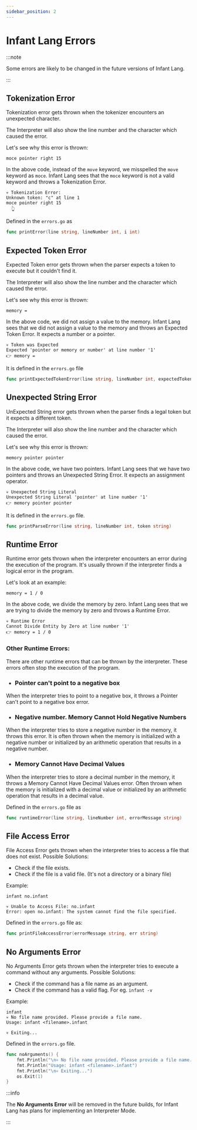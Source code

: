 ```yaml
---
sidebar_position: 2
---
```


# Infant Lang Errors

:::note

Some errors are likely to be changed in the future versions of Infant Lang.

:::

## Tokenization Error

Tokenization error gets thrown when the tokenizer encounters an unexpected character.

The Interpreter will also show the line number and the character which caused the error.

Let's see why this error is thrown:

```infant title="token.infant"
moce pointer right 15
```

In the above code, instead of the `move` keyword, we misspelled the `move` keyword as `moce`. Infant Lang sees that the `moce` keyword is not a valid keyword and throws a Tokenization Error.

```shell
💀 Tokenization Error:
Unknown token: "c" at line 1
moce pointer right 15
  👆
```

Defined in the `errors.go` as 
```go 
func printError(line string, lineNumber int, i int) 
```

## Expected Token Error

Expected Token error gets thrown when the parser expects a token to execute but it couldn't find it. 

The Interpreter will also show the line number and the character which caused the error.

Let's see why this error is thrown:

```infant title="expected.infant"
memory = 
```

In the above code, we did not assign a value to the memory. Infant Lang sees that we did not assign a value to the memory and throws an Expected Token Error. It expects a number or a pointer.

```shell
💀 Token was Expected
Expected 'pointer or memory or number' at line number '1'
👉 memory =
```

It is defined in the `errors.go` file
```go
func printExpectedTokenError(line string, lineNumber int, expectedToken string)
```

## Unexpected String Error

UnExpected String error gets thrown when the parser finds a legal token but it expects a different token. 

The Interpreter will also show the line number and the character which caused the error.

Let's see why this error is thrown:

```infant title="unexpected.infant"
memory pointer pointer
```

In the above code, we have two pointers. Infant Lang sees that we have two pointers and throws an Unexpected String Error. It expects an assignment operator.

```shell
💀 Unexpected String Literal
Unexpected String Literal 'pointer' at line number '1'
👉 memory pointer pointer
```

It is defined in the `errors.go` file.
```go
func printParseError(line string, lineNumber int, token string)
```

## Runtime Error

Runtime error gets thrown when the interpreter encounters an error during the execution of the program. It's usually thrown if the interpreter finds a logical error in the program.

Let's look at an example:
```infant title="runtime.infant"
memory = 1 / 0
```

In the above code, we divide the memory by zero. Infant Lang sees that we are trying to divide the memory by zero and throws a Runtime Error.

```shell
💀 Runtime Error
Cannot Divide Entity by Zero at line number '1'
👉 memory = 1 / 0
```

### Other Runtime Errors:
There are other runtime errors that can be thrown by the interpreter. These errors often stop the execution of the program.

- ### Pointer can't point to a negative box
When the interpreter tries to point to a negative box, it throws a Pointer can't point to a negative box error.

- ### Negative number. Memory Cannot Hold Negative Numbers
When the interpreter tries to store a negative number in the memory, it throws this error. It is often thrown when the memory is initialized with a negative number or initialized by an arithmetic operation that results in a negative number.

- ### Memory Cannot Have Decimal Values
When the interpreter tries to store a decimal number in the memory, it throws a Memory Cannot Have Decimal Values error. Often thrown when the memory is initialized with a decimal value or initialized by an arithmetic operation that results in a decimal value.

Defined in the `errors.go` file as
```go
func runtimeError(line string, lineNumber int, errorMessage string)
```

## File Access Error
File Access Error gets thrown when the interpreter tries to access a file that does not exist.
Possible Solutions: 
- Check if the file exists.
- Check if the file is a valid file. (It's not a directory or a binary file)

Example:
```shell
infant no.infant

💀 Unable to Access File: no.infant
Error: open no.infant: The system cannot find the file specified.
```

Defined in the `errors.go` file as:
```go
func printFileAccessError(errorMessage string, err string)
```

## No Arguments Error
No Arguments Error gets thrown when the interpreter tries to execute a command without any arguments.
Possible Solutions: 
- Check if the command has a file name as an argument.
- Check if the command has a valid flag. For eg. `infant -v`

Example:
```shell
infant
💀 No file name provided. Please provide a file name.
Usage: infant <filename>.infant

💀 Exiting...
```

Defined in the `errors.go` file.
```go
func noArguments() {
	fmt.Println("\n💀 No file name provided. Please provide a file name.")
	fmt.Println("Usage: infant <filename>.infant")
	fmt.Println("\n💀 Exiting...")
	os.Exit(1)
}
```

:::info

The **No Arguments Error** will be removed in the future builds, for Infant Lang has plans for implementing an Interpreter Mode.

:::